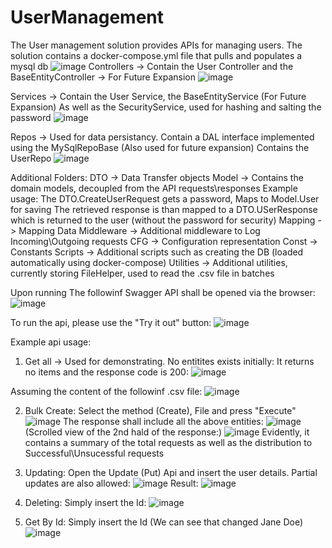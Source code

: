 # UserManagement

The User management solution provides APIs for managing users.
The solution contains a docker-compose.yml file that pulls and populates a mysql db
![image](https://github.com/JakePathFinder/UserManagement/assets/59265424/6ab196c0-872d-4b66-acec-3a29421640f9)
Controllers -> Contain the User Controller and the BaseEntityController -> For Future Expansion
![image](https://github.com/JakePathFinder/UserManagement/assets/59265424/1e61d778-6c95-4d8d-aca4-6dda44a94353)

Services -> Contain the User Service, the BaseEntityService (For Future Expansion)
As well as the SecurityService, used for hashing and salting the password
![image](https://github.com/JakePathFinder/UserManagement/assets/59265424/57caed3b-90ca-4e6d-b01f-c580c0a7a6f3)

Repos -> Used for data persistancy. 
Contain a DAL interface implemented using the MySqlRepoBase (Also used for future expansion)
Contains the UserRepo
![image](https://github.com/JakePathFinder/UserManagement/assets/59265424/2b891b99-7bfe-4a6a-94e9-1c1673b73099)

Additional Folders:
DTO -> Data Transfer objects
Model -> Contains the domain models, decoupled from the API requests\responses
Example usage: The DTO.CreateUserRequest gets a password, Maps to Model.User for saving
  The retrieved response is than mapped to a DTO.USerResponse which is returned to the user (without the password for security)
Mapping -> Mapping Data
Middleware -> Additional middleware to Log Incoming\Outgoing requests
CFG -> Configuration representation
Const -> Constants
Scripts -> Additional scripts such as creating the DB (loaded automatically using docker-compose)
Utilities -> Additional utilities, currently storing FileHelper, used to read the .csv file in batches

Upon running The followinf Swagger API shall be opened via the browser:
![image](https://github.com/JakePathFinder/UserManagement/assets/59265424/03e81449-3952-42bc-be18-65c2688a1c48)

To run the api, please use the "Try it out" button:
![image](https://github.com/JakePathFinder/UserManagement/assets/59265424/b5ce184d-432a-4353-a956-9ab46ebc67a2)

Example api usage:
1. Get all -> Used for demonstrating. No entitites exists initially:
It returns no items and the response code is 200:
![image](https://github.com/JakePathFinder/UserManagement/assets/59265424/296094ee-0efe-4dc6-9a3e-96812964d0d3)

Assuming the content of the followinf .csv file:
![image](https://github.com/JakePathFinder/UserManagement/assets/59265424/06acf617-cd37-403a-9042-a74bea8fc2c1)

2. Bulk Create:
Select the method (Create), File and press "Execute"
![image](https://github.com/JakePathFinder/UserManagement/assets/59265424/55796c34-c667-4482-a34e-ab9736412466)
The response shall include all the above entities:
![image](https://github.com/JakePathFinder/UserManagement/assets/59265424/9830197c-af56-4949-8f0b-600c07a64ed2)
(Scrolled view of the 2nd hald of the response:)
![image](https://github.com/JakePathFinder/UserManagement/assets/59265424/12952191-3185-4ade-9aa0-64e7b619efb5)
Evidently, it contains a summary of the total requests as well as the distribution to Successful\Unsucessful requests

3. Updating:
Open the Update (Put) Api and insert the user details.
Partial updates are also allowed:
![image](https://github.com/JakePathFinder/UserManagement/assets/59265424/7c13390e-e07b-4880-8f17-334cfc5f15f3)
Result:
![image](https://github.com/JakePathFinder/UserManagement/assets/59265424/4e6f71f6-4b54-4af4-9730-4479b7bf82f8)

4. Deleting:
   Simply insert the Id:
   ![image](https://github.com/JakePathFinder/UserManagement/assets/59265424/d13b31a0-495a-4082-a191-fff89deebc7a)

5. Get By Id:
   Simply insert the Id (We can see that changed Jane Doe)
   ![image](https://github.com/JakePathFinder/UserManagement/assets/59265424/3f91ef8e-6189-40e7-b516-dfaa4d058866)
   















